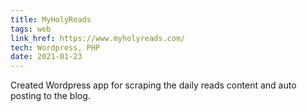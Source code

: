 ```yaml
---
title: MyHolyReads
tags: web
link_href: https://www.myholyreads.com/
tech: Wordpress, PHP
date: 2021-01-23
---
```

Created Wordpress app for scraping the daily reads content and auto posting to the blog.